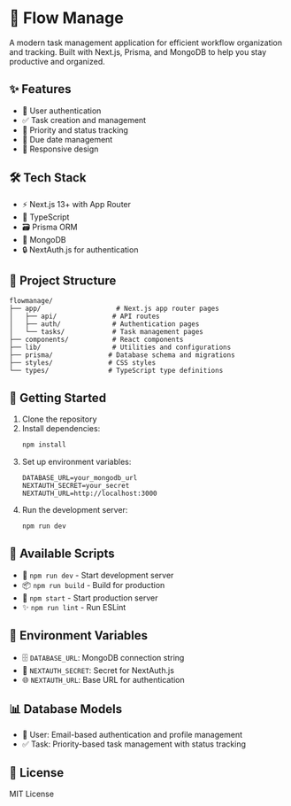 # 🌊 Flow Manage

A modern task management application for efficient workflow organization and tracking. Built with Next.js, Prisma, and MongoDB to help you stay productive and organized.

## ✨ Features

- 🔐 User authentication
- ✅ Task creation and management
- 🎯 Priority and status tracking
- 📅 Due date management
- 📱 Responsive design

## 🛠️ Tech Stack

- ⚡ Next.js 13+ with App Router
- 📘 TypeScript
- 🗃️ Prisma ORM
- 🍃 MongoDB
- 🔒 NextAuth.js for authentication

## 📁 Project Structure

```
flowmanage/
├── app/                   # Next.js app router pages
│   ├── api/              # API routes
│   ├── auth/             # Authentication pages
│   └── tasks/            # Task management pages
├── components/           # React components
├── lib/                  # Utilities and configurations
├── prisma/              # Database schema and migrations
├── styles/              # CSS styles
└── types/               # TypeScript type definitions
```

## 🚀 Getting Started

1. Clone the repository
2. Install dependencies:
   ```bash
   npm install
   ```
3. Set up environment variables:
   ```
   DATABASE_URL=your_mongodb_url
   NEXTAUTH_SECRET=your_secret
   NEXTAUTH_URL=http://localhost:3000
   ```
4. Run the development server:
   ```bash
   npm run dev
   ```

## 📝 Available Scripts

- 🔧 `npm run dev` - Start development server
- 📦 `npm run build` - Build for production
- 🚀 `npm start` - Start production server
- ✨ `npm run lint` - Run ESLint

## 🔑 Environment Variables

- 🗄️ `DATABASE_URL`: MongoDB connection string
- 🔐 `NEXTAUTH_SECRET`: Secret for NextAuth.js
- 🌐 `NEXTAUTH_URL`: Base URL for authentication

## 📊 Database Models

- 👤 User: Email-based authentication and profile management
- ✅ Task: Priority-based task management with status tracking

## 📄 License

MIT License
